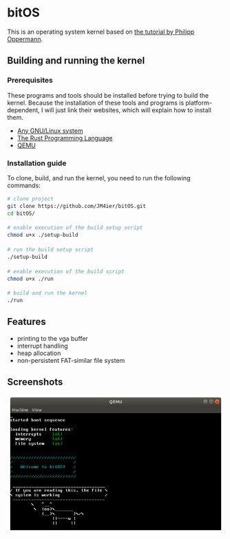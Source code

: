 # bitOS
This is an operating system kernel based on 
[the tutorial by Philipp Oppermann](https://os.phil-opp.com/).

## Building and running the kernel

### Prerequisites
These programs and tools should be installed before trying to build the kernel.
Because the installation of these tools and programs is platform-dependent, 
I will just link their websites, which will explain how to install them.

* [Any GNU/Linux system](https://en.wikipedia.org/wiki/List_of_Linux_distributions)
* [The Rust Programming Language](https://www.rust-lang.org/learn/get-started)
* [QEMU](https://www.qemu.org/download/)

### Installation guide
To clone, build, and run the kernel, you need to run the following commands: 
```bash
# clone project
git clone https://github.com/JM4ier/bitOS.git
cd bitOS/

# enable execution of the build setup script
chmod u+x ./setup-build

# run the build setup script
./setup-build

# enable execution of the build script
chmod u+x ./run

# build and run the kernel
./run

```

## Features
* printing to the vga buffer
* interrupt handling
* heap allocation
* non-persistent FAT-similar file system

## Screenshots
![vga buffer](https://raw.githubusercontent.com/JM4ier/bitOS/master/meta/screenshot/filesystem.png)


